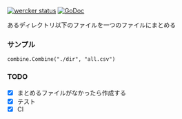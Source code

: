 [![wercker status](https://app.wercker.com/status/5f54f03a8f1c96de4ed20dcf6ad055ba/s/master "wercker status")](https://app.wercker.com/project/byKey/5f54f03a8f1c96de4ed20dcf6ad055ba)
[![GoDoc](https://godoc.org/github.com/kwmt/combine?status.svg)](http://godoc.org/github.com/kwmt/combine) 

あるディレクトリ以下のファイルを一つのファイルにまとめる


### サンプル
```
combine.Combine("./dir", "all.csv")
```

### TODO
- [x] まとめるファイルがなかったら作成する
- [x] テスト
- [x] CI